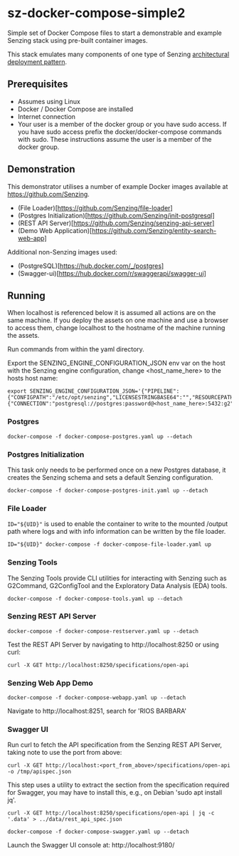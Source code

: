 # sz-docker-compose-simple2

Simple set of Docker Compose files to start a demonstrable and example Senzing stack using pre-built container images.

This stack emulates many components of one type of Senzing [architectural deployment pattern](https://senzing.zendesk.com/hc/en-us/articles/360051562333-Senzing-Architectural-Pattern-for-Perpetual-Insights).

## Prerequisites

- Assumes using Linux
- Docker / Docker Compose are installed
- Internet connection
- Your user is a member of the docker group or you have sudo access. If you have sudo access prefix the docker/docker-compose commands with sudo. These instructions assume the user is a member of the docker group.

## Demonstration

This demonstrator utilises a number of example Docker images available at https://github.com/Senzing.

- (File Loader)[https://github.com/Senzing/file-loader]
- (Postgres Initialization)[https://github.com/Senzing/init-postgresql]
- (REST API Server)[https://github.com/Senzing/senzing-api-server]
- (Demo Web Application)[https://github.com/Senzing/entity-search-web-app]

Additional non-Senzing images used:

- (PostgreSQL)[https://hub.docker.com/_/postgres]
- (Swagger-ui)[https://hub.docker.com/r/swaggerapi/swagger-ui]

## Running

When localhost is referenced below it is assumed all actions are on the same machine. If you deploy the assets on one machine and use a browser to access them, change localhost to the hostname of the machine running the assets.

Run commands from within the yaml directory.

Export the SENZING_ENGINE_CONFIGURATION_JSON env var on the host with the Senzing engine configuration, change <host_name_here> to the hosts host name:

```console
export SENZING_ENGINE_CONFIGURATION_JSON='{"PIPELINE":{"CONFIGPATH":"/etc/opt/senzing","LICENSESTRINGBASE64":"","RESOURCEPATH":"/opt/senzing/g2/resources","SUPPORTPATH":"/opt/senzing/data"},"SQL":{"CONNECTION":"postgresql://postgres:password@<host_name_here>:5432:g2"}}'
```

### Postgres

```console
docker-compose -f docker-compose-postgres.yaml up --detach
```

### Postgres Initialization

This task only needs to be performed once on a new Postgres database, it creates the Senzing schema and sets a default Senzing configuration. 

```console
docker-compose -f docker-compose-postgres-init.yaml up --detach
```

### File Loader

`ID="${UID}"` is used to enable the container to write to the mounted /output path where logs and with info information can be written by the file loader.

```console
ID="${UID}" docker-compose -f docker-compose-file-loader.yaml up
```

### Senzing Tools

The Senzing Tools provide CLI utilities for interacting with Senzing such as G2Command, G2ConfigTool and the Exploratory Data Analysis (EDA) tools. 

```docker-compose -f docker-compose-tools.yaml up --detach```

### Senzing REST API Server

```docker-compose -f docker-compose-restserver.yaml up --detach```

Test the REST API Server by navigating to http://localhost:8250 or using curl:

```curl -X GET http://localhost:8250/specifications/open-api```

### Senzing Web App Demo

```docker-compose -f docker-compose-webapp.yaml up --detach```

Navigate to http://localhost:8251, search for 'RIOS BARBARA'

### Swagger UI

Run curl to fetch the API specification from the Senzing REST API Server, taking note to use the port from above:

```curl -X GET http://localhost:<port_from_above>/specifications/open-api -o /tmp/apispec.json```

This step uses a utility to extract the section from the specification required for Swagger, you may have to install this, e.g., on Debian 'sudo apt install jq'.

```curl -X GET http://localhost:8250/specifications/open-api | jq -c '.data' > ../data/rest_api_spec.json```

```docker-compose -f docker-compose-swagger.yaml up --detach```

Launch the Swagger UI console at: http://localhost:9180/
